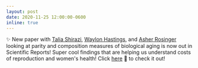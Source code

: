 ```yaml
---
layout: post
date: 2020-11-25 12:00:00-0600
inline: true
---
```


:sparkles: New paper with [Talia Shirazi](https://taliashirazi.github.io/), [Waylon Hastings](https://sites.psu.edu/idanshalev/people/waylon-hastings-m-s/), and [Asher Rosinger](https://hhd.psu.edu/contact/asher-rosinger) looking at parity and composition measures of biological aging is now out in Scientific Reports! Super cool findings that are helping us understand costs of reproduction and women's health! Click [here](https://www.nature.com/articles/s41598-020-77082-2) :open_file_folder: to check it out!